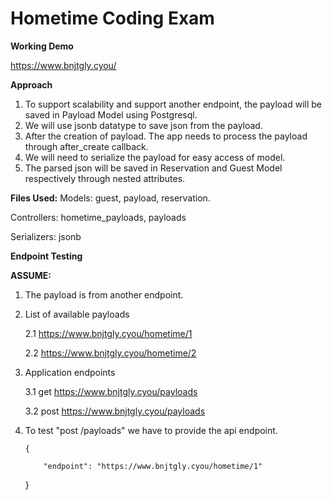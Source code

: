 # Hometime Coding Exam

**Working Demo**

https://www.bnjtgly.cyou/

**Approach**
1. To support scalability and support another endpoint, the payload will be saved in Payload Model using Postgresql. 
2. We will use jsonb datatype to save json from the payload.
3. After the creation of payload. The app needs to process the payload through after_create callback. 
4. We will need to serialize the payload for easy access of model.
5. The parsed json will be saved in Reservation and Guest Model respectively through nested attributes. 

**Files Used:**
Models: guest, payload, reservation.

Controllers: hometime_payloads, payloads

Serializers: jsonb


**Endpoint Testing**

**ASSUME:**
1.  The payload is from another endpoint.
2.  List of available payloads

    2.1 https://www.bnjtgly.cyou/hometime/1
    
    2.2 https://www.bnjtgly.cyou/hometime/2
    
3.  Application endpoints

    3.1 get https://www.bnjtgly.cyou/payloads
    
    3.2 post https://www.bnjtgly.cyou/payloads
    
4.  To test "post /payloads" we have to provide the api endpoint.

    	{
	
      		"endpoint": "https://www.bnjtgly.cyou/hometime/1"
		
	}
	
